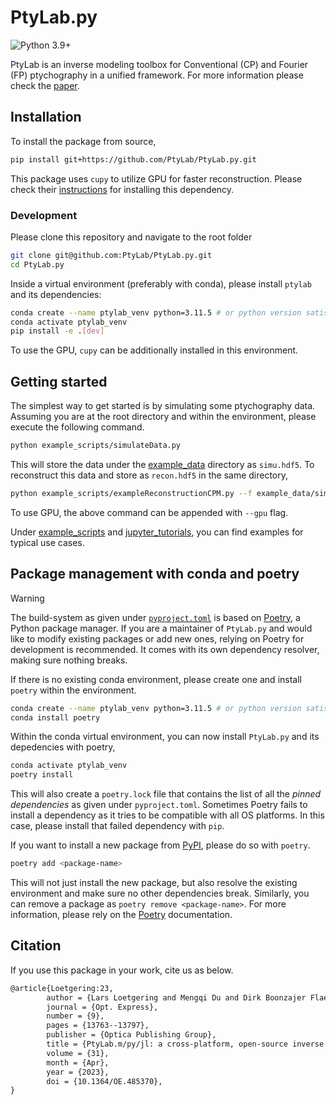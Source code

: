 # PtyLab.py
![Python 3.9+](https://img.shields.io/badge/python-3.9+-green.svg)

PtyLab is an inverse modeling toolbox for Conventional (CP) and Fourier (FP) ptychography in a unified framework. For more information please check the [paper](https://opg.optica.org/oe/fulltext.cfm?uri=oe-31-9-13763&id=529026).
 
## Installation

To install the package from source,

```bash
pip install git+https://github.com/PtyLab/PtyLab.py.git
```

This package uses `cupy` to utilize GPU for faster reconstruction. Please check their [instructions](https://docs.cupy.dev/en/stable/install.html) for installing this dependency.

### Development
 
Please clone this repository and navigate to the root folder
```bash
git clone git@github.com:PtyLab/PtyLab.py.git
cd PtyLab.py
```

Inside a virtual environment (preferably with conda), please install `ptylab` and its dependencies:
```bash
conda create --name ptylab_venv python=3.11.5 # or python version satisfying ">=3.9, <3.12"
conda activate ptylab_venv
pip install -e .[dev]
```

To use the GPU, `cupy` can be additionally installed in this environment.

## Getting started

The simplest way to get started is by simulating some ptychography data. Assuming you are at the root directory and within the environment, please execute the following command.

```bash
python example_scripts/simulateData.py
```
This will store the data under the [example_data](example_data) directory as `simu.hdf5`. To reconstruct this data and store as `recon.hdf5` in the same directory,

```bash
python example_scripts/exampleReconstructionCPM.py --f example_data/simu.hdf5
```
To use GPU, the above command can be appended with `--gpu` flag.

Under [example_scripts](example_scripts/) and [jupyter_tutorials](jupyter_tutorials), you can find examples for typical use cases. 

## Package management with conda and poetry

> [!WARNING]
> The build-system as given under [`pyproject.toml`](pyproject.toml) is based on [Poetry](https://python-poetry.org/), a Python package manager. If you are a maintainer of `PtyLab.py` and would like to modify existing packages or add new ones, relying on Poetry for development is recommended. It comes with its own dependency resolver, making sure nothing breaks.

If there is no existing conda environment, please create one and install `poetry` within the environment.

```bash
conda create --name ptylab_venv python=3.11.5 # or python version satisfying ">=3.9, <3.12"
conda install poetry
```

Within the conda virtual environment, you can now install `PtyLab.py` and its depedencies with poetry,

```bash
conda activate ptylab_venv
poetry install
```

This will also create a `poetry.lock` file that contains the list of all the *pinned dependencies* as given under `pyproject.toml`. Sometimes Poetry fails to install a dependency as it tries to be compatible with all OS platforms. In this case, please install that failed dependency with `pip`.

If you want to install a new package from [PyPI](https://pypi.org/project/pip/), please do so with `poetry`.

```bash
poetry add <package-name>
``` 

This will not just install the new package, but also resolve the existing environment and make sure no other dependencies break. Similarly, you can remove a package as `poetry remove <package-name>`. For more information, please rely on the [Poetry](https://python-poetry.org/) documentation. 

## Citation

If you use this package in your work, cite us as below. 

```tex
@article{Loetgering:23,
        author = {Lars Loetgering and Mengqi Du and Dirk Boonzajer Flaes and Tomas Aidukas and Felix Wechsler and Daniel S. Penagos Molina and Max Rose and Antonios Pelekanidis and Wilhelm Eschen and J\"{u}rgen Hess and Thomas Wilhein and Rainer Heintzmann and Jan Rothhardt and Stefan Witte},
        journal = {Opt. Express},
        number = {9},
        pages = {13763--13797},
        publisher = {Optica Publishing Group},
        title = {PtyLab.m/py/jl: a cross-platform, open-source inverse modeling toolbox for conventional and Fourier ptychography},
        volume = {31},
        month = {Apr},
        year = {2023},
        doi = {10.1364/OE.485370},
}
```

